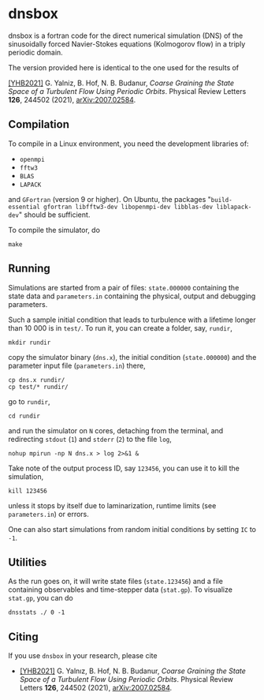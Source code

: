 # dnsbox
dnsbox is a fortran code for the direct numerical simulation (DNS) 
of the sinusoidally forced Navier-Stokes equations 
(Kolmogorov flow) in a triply periodic domain. 

The version provided here is identical to the one used for the results 
of 

[[YHB2021]](https://link.aps.org/doi/10.1103/PhysRevLett.126.244502)
G. Yalniz, B. Hof, N. B. Budanur, 
*Coarse Graining the State Space of a Turbulent Flow Using Periodic Orbits*. 
Physical Review Letters **126**, 244502 (2021), 
[arXiv:2007.02584](https://arxiv.org/abs/2007.02584).

## Compilation

To compile in a Linux environment, you need the development libraries of:
 - `openmpi`
 - `fftw3`
 - `BLAS`
 - `LAPACK`

and `GFortran` (version 9 or higher).
On Ubuntu,
the packages "`build-essential gfortran libfftw3-dev libopenmpi-dev libblas-dev liblapack-dev`"
should be sufficient.

To compile the simulator, do
```
make
```

## Running

Simulations are started from a pair of files:
`state.000000` containing the state data and `parameters.in` containing
the physical, output and debugging parameters.

Such a sample initial condition that leads to turbulence with a lifetime
longer than 10 000 is in `test/`.
To run it, you can create a folder, say, `rundir`,
```
mkdir rundir
```
copy the simulator binary (`dns.x`), the initial condition (`state.000000`) and the parameter input file
(`parameters.in`) there,
```
cp dns.x rundir/
cp test/* rundir/
```
go to `rundir`,
```
cd rundir
```
and run the simulator on `N` cores, detaching from the terminal, and redirecting
`stdout` (`1`) and `stderr` (`2`) to the file `log`,
```
nohup mpirun -np N dns.x > log 2>&1 &
```
Take note of the output process ID, say `123456`, you can use it to kill
the simulation,
```
kill 123456
```
unless it stops by itself due to laminarization, runtime limits (see `parameters.in`) 
or errors.

One can also start simulations from random initial conditions by setting `IC` to `-1`.

## Utilities

As the run goes on, it will write state files (`state.123456`) and a file
containing observables and time-stepper data (`stat.gp`).
To visualize `stat.gp`, you can do
```
dnsstats ./ 0 -1
```

## Citing

If you use `dnsbox` in your research, please cite

- [[YHB2021]](https://doi.org/10.1103/PhysRevLett.126.244502)
G. Yalnız, B. Hof, N. B. Budanur, 
*Coarse Graining the State Space of a Turbulent Flow Using Periodic Orbits*. 
Physical Review Letters **126**, 244502 (2021), 
[arXiv:2007.02584](https://arxiv.org/abs/2007.02584).
